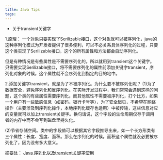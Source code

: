 ```yaml
---
title: Java Tips
tags:
---
```




* 关于transient关键字

1.原理：
一个对象只要实现了Serilizable接口，这个对象就可以被序列化，java的这种序列化模式为开发者提供了很多便利，可以不必关系具体序列化的过程，只要这个类实现了Serilizable接口，这个的所有属性和方法都会自动序列化。

但是有种情况是有些属性是不需要序列化的，所以就用到transient这个关键字。只需要实现Serilizable接口，将不需要序列化的属性前添加关键字transient，序列化对象的时候，这个属性就不会序列化到指定的目的地中。

2.添加关键字transient，就是为了不被序列化。为什么要不被序列化呢？
(1)为了数据安全，避免序列化和反序列化。在实际开发过程中，我们常常会遇到这样的问题，这个类的有些属性需要序列化，而其他属性不需要被序列化，打个比方，如果一个用户有一些敏感信息（如密码，银行卡号等），为了安全起见，不希望在网络操作（主要涉及到序列化操作，本地序列化缓存也适用）中被传输，这些信息对应的变量就可以加上transient关键字。换句话说，这个字段的生命周期仅存于调用者的内存中而不会写到磁盘里持久化。

(2)节省存储空间。类中的字段值可以根据其它字段推导出来，如一个长方形类有三个属性：长度、宽度、面积。那么在序列化的时候，面积这个属性就没必要被序列化了，因为没有多大意义。

摘要处： [Java 序列化以及transient关键字使用](https://blog.csdn.net/zz13995900221/article/details/79751595?utm_medium=distribute.pc_relevant.none-task-blog-BlogCommendFromMachineLearnPai2-3.nonecase&depth_1-utm_source=distribute.pc_relevant.none-task-blog-BlogCommendFromMachineLearnPai2-3.nonecase)